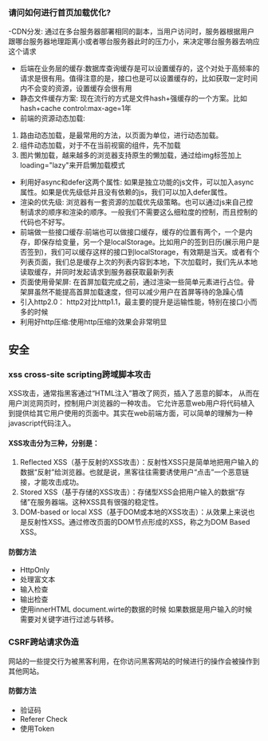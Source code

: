 ### 请问如何进行首页加载优化?
-CDN分发: 通过在多台服务器部署相同的副本，当用户访问时，服务器根据用户跟哪台服务器地理距离小或者哪台服务器此时的压力小，来决定哪台服务器去响应这个请求
- 后端在业务层的缓存:数据库查询缓存是可以设置缓存的，这个对处于高频率的请求是很有用。值得注意的是，接口也是可以设置缓存的，比如获取一定时间内不会变的资源，设置缓存会很有用
- 静态文件缓存方案: 现在流行的方式是文件hash+强缓存的一个方案。比如hash+cache control:max-age=1年  
- 前端的资源动态加载:
1. 路由动态加载，是最常用的方法，以页面为单位，进行动态加载。
2. 组件动态加载，对于不在当前视窗的组件，先不加载
3. 图片懒加载，越来越多的浏览器支持原生的懒加载，通过给img标签加上 loading="lazy"来开启懒加载模式
- 利用好async和defer这两个属性: 如果是独立功能的js文件，可以加入async属性。如果是优先级低并且没有依赖的js，我们可以加入defer属性。
- 渲染的优先级: 浏览器有一套资源的加载优先级策略。也可以通过js来自己控制请求的顺序和渲染的顺序。一般我们不需要这么细粒度的控制，而且控制的代码也不好写。
- 前端做一些接口缓存:前端也可以做接口缓存，缓存的位置有两个，一个是内存，即保存给变量，另一个是localStorage。比如用户的签到日历(展示用户是否签到)，我们可以缓存这样的接口到localStorage，有效期是当天。或者有个列表页面，我们总是缓存上次的列表内容到本地，下次加载时，我们先从本地读取缓存，并同时发起请求到服务器获取最新列表
- 页面使用骨架屏: 在首屏加载完成之前，通过渲染一些简单元素进行占位。骨架屏虽然不能提高首屏加载速度，但可以减少用户在首屏等待的急躁心情
- 引入http2.0： http2对比http1.1，最主要的提升是运输性能，特别在接口小而多的时候
- 利用好http压缩:使用http压缩的效果会非常明显
## 安全
### xss cross-site scripting跨域脚本攻击
XSS攻击，通常指黑客通过“HTML注入”篡改了网页，插入了恶意的脚本， 从而在用户浏览网页时，控制用户浏览器的一种攻击。
它允许恶意web用户将代码植入到提供给其它用户使用的页面中。其实在web前端方面，可以简单的理解为一种javascript代码注入。
#### XSS攻击分为三种，分别是：
1. Reflected XSS（基于反射的XSS攻击）：反射性XSS只是简单地把用户输入的数据“反射”给浏览器。也就是说，黑客往往需要诱使用户“点击”一个恶意链接，才能攻击成功。
2. Stored XSS（基于存储的XSS攻击）：存储型XSS会把用户输入的数据“存储”在服务器端。这种XSS具有很强的稳定性。
3. DOM-based or local XSS（基于DOM或本地的XSS攻击）：从效果上来说也是反射性XSS。通过修改页面的DOM节点形成的XSS，称之为DOM Based XSS。
#### 防御方法
- HttpOnly
- 处理富文本
- 输入检查
- 输出检查
- 使用innerHTML document.wirte的数据的时候 如果数据是用户输入的时候 需要对关键字进行过滤与转移。
### CSRF跨站请求伪造
网站的一些提交行为被黑客利用，在你访问黑客网站的时候进行的操作会被操作到其他网站。
#### 防御方法
- 验证码
- Referer Check
- 使用Token
